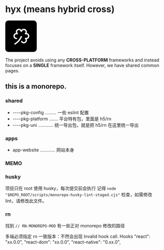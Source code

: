 # hyx (means hybrid cross)

<img alt="hyx-logo" src="./packages/----pkg-uni/uni-assets/__RAW__/raw-logo/logo.svg" width="100" style="border-radius: 10%;" />

The project avoids using any **CROSS-PLATFORM** frameworks and instead focuses
on a **SINGLE** framework itself. However, we have shared common pages.

## this is a monorepo.

### shared

- ----pkg-config ......... 一些 eslint 配置
- ----pkg-platform ....... 平台特有包，里面是 h5/rn
- ----pkg-uni ............ 统一导出包，就是把 h5/rn 在这里统一导出

### apps

- app-website ............ 网站本身

### MEMO

### husky

项目只在 root 使用 husky，每次提交前会执行 记得
`node "$REPO_ROOT/scripts/monorepo-husky-lint-staged.cjs"` 检查，如需修改
lint，请修改此文件。

### rn

找到 `// RN-MONOREPO-MOD` 有一些正对 monorepo 修改的路径

多端必须指定 rn 一致版本：不然会出现 Invalid hook call. Hooks
"react": "xx.0.0",
"react-dom": "xx.0.0",
"react-native": "0.xx.0",




